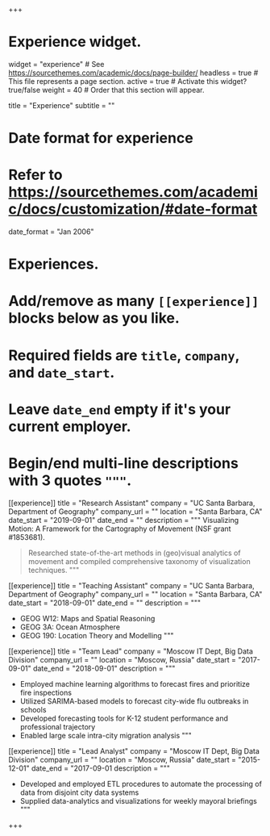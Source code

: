 +++
# Experience widget.
widget = "experience"  # See https://sourcethemes.com/academic/docs/page-builder/
headless = true  # This file represents a page section.
active = true  # Activate this widget? true/false
weight = 40  # Order that this section will appear.

title = "Experience"
subtitle = ""

# Date format for experience
#   Refer to https://sourcethemes.com/academic/docs/customization/#date-format
date_format = "Jan 2006"

# Experiences.
#   Add/remove as many `[[experience]]` blocks below as you like.
#   Required fields are `title`, `company`, and `date_start`.
#   Leave `date_end` empty if it's your current employer.
#   Begin/end multi-line descriptions with 3 quotes `"""`.
[[experience]]
  title = "Research Assistant"
  company = "UC Santa Barbara, Department of Geography"
  company_url = ""
  location = "Santa Barbara, CA"
  date_start = "2019-09-01"
  date_end = ""
  description = """
  Visualizing Motion: A Framework for the Cartography of Movement (NSF grant #1853681).
  > Researched state-of-the-art methods in (geo)visual analytics of movement and compiled
  > comprehensive taxonomy of visualization techniques.
  """

[[experience]]
  title = "Teaching Assistant"
  company = "UC Santa Barbara, Department of Geography"
  company_url = ""
  location = "Santa Barbara, CA"
  date_start = "2018-09-01"
  date_end = ""
  description = """
  * GEOG W12: Maps and Spatial Reasoning 
  * GEOG 3A: Ocean Atmosphere
  * GEOG 190: Location Theory and Modelling
  """

[[experience]]
  title = "Team Lead"
  company = "Moscow IT Dept, Big Data Division"
  company_url = ""
  location = "Moscow, Russia"
  date_start = "2017-09-01"
  date_end = "2018-09-01"
  description = """
  * Employed machine learning algorithms to forecast fires and prioritize fire inspections 
  * Utilized SARIMA-based models to forecast city-wide flu outbreaks in schools
  * Developed forecasting tools for K-12 student performance and professional trajectory
  * Enabled large scale intra-city migration analysis
  """

[[experience]]
  title = "Lead Analyst"
  company = "Moscow IT Dept, Big Data Division"
  company_url = ""
  location = "Moscow, Russia"
  date_start = "2015-12-01"
  date_end = "2017-09-01
  description = """
  * Developed and employed ETL procedures to automate the processing of data from disjoint city data systems
  * Supplied data-analytics and visualizations for weekly mayoral briefings 
"""

+++

